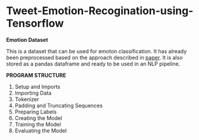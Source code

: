 # Tweet-Emotion-Recogination-using-Tensorflow

**Emotion Dataset**

This is a dataset that can be used for emoton classification. It has already been preprocessed based on the approach described in
[paper](https://www.aclweb.org/anthology/D18-1404/). It is also stored as a pandas dataframe and ready to be used in an NLP pipeline.

**PROGRAM STRUCTURE**
1. Setup and Imports
2. Importing Data
3. Tokenizer
4. Padding and Truncating Sequences
5. Preparing Labels
6. Creating the Model
7. Training the Model
8. Evaluating the Model
